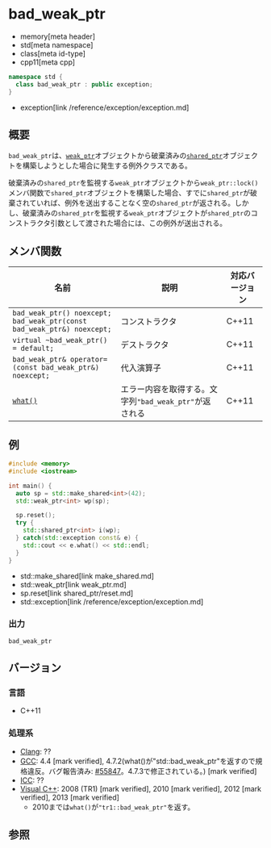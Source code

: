 # bad_weak_ptr
* memory[meta header]
* std[meta namespace]
* class[meta id-type]
* cpp11[meta cpp]

```cpp
namespace std {
  class bad_weak_ptr : public exception;
}
```
* exception[link /reference/exception/exception.md]

## 概要
`bad_weak_ptr`は、[`weak_ptr`](weak_ptr.md)オブジェクトから破棄済みの[`shared_ptr`](shared_ptr.md)オブジェクトを構築しようとした場合に発生する例外クラスである。

破棄済みの`shared_ptr`を監視する`weak_ptr`オブジェクトから`weak_ptr::lock()`メンバ関数で`shared_ptr`オブジェクトを構築した場合、すでに`shared_ptr`が破棄されていれば、例外を送出することなく空の`shared_ptr`が返される。しかし、破棄済みの`shared_ptr`を監視する`weak_ptr`オブジェクトが`shared_ptr`のコンストラクタ引数として渡された場合には、この例外が送出される。

## メンバ関数

| 名前 | 説明 | 対応バージョン |
|----------------------------------------------------------|--------------------------------------------------------|-------|
| `bad_weak_ptr() noexcept;`<br/>`bad_weak_ptr(const bad_weak_ptr&) noexcept;` | コンストラクタ | C++11 |
| `virtual ~bad_weak_ptr() = default;`                     | デストラクタ | C++11 |
| `bad_weak_ptr& operator=(const bad_weak_ptr&) noexcept;` | 代入演算子 | C++11 |
| [`what()`](bad_weak_ptr/what.md)                         | エラー内容を取得する。文字列`"bad_weak_ptr"`が返される | C++11 |

## 例
```cpp example
#include <memory>
#include <iostream>

int main() {
  auto sp = std::make_shared<int>(42);
  std::weak_ptr<int> wp(sp);

  sp.reset();
  try {
    std::shared_ptr<int> i(wp);
  } catch(std::exception const& e) {
    std::cout << e.what() << std::endl;
  }
}
```
* std::make_shared[link make_shared.md]
* std::weak_ptr[link weak_ptr.md]
* sp.reset[link shared_ptr/reset.md]
* std::exception[link /reference/exception/exception.md]

### 出力
```
bad_weak_ptr
```

## バージョン
### 言語
- C++11

### 処理系
- [Clang](/implementation.md#clang): ??
- [GCC](/implementation.md#gcc): 4.4 [mark verified], 4.7.2(what()が"std::bad_weak_ptr"を返すので規格違反。バグ報告済み: [#55847](https://gcc.gnu.org/bugzilla/show_bug.cgi?id=55847)。4.7.3で修正されている。) [mark verified]
- [ICC](/implementation.md#icc): ??
- [Visual C++](/implementation.md#visual_cpp): 2008 (TR1) [mark verified], 2010 [mark verified], 2012 [mark verified], 2013 [mark verified]
    - 2010までは`what()`が`"tr1::bad_weak_ptr"`を返す。

## 参照
